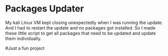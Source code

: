 # Packages Updater

My kali Linux VM kept closing unexpectedly when I was running the update. And I had to restart the update and no packages got installed. So I made these little script to get all packages that need to be updated and update them individually.

#Just a fun project
